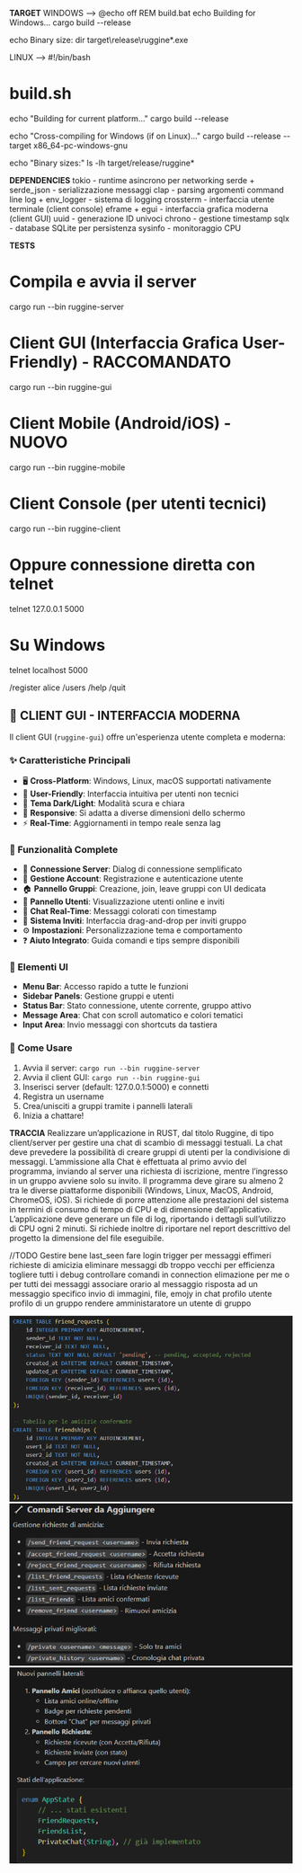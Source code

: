 __TARGET__
WINDOWS --> @echo off
REM build.bat
echo Building for Windows...
cargo build --release

echo Binary size:
dir target\release\ruggine*.exe



LINUX --> #!/bin/bash
# build.sh
echo "Building for current platform..."
cargo build --release

echo "Cross-compiling for Windows (if on Linux)..."
cargo build --release --target x86_64-pc-windows-gnu

echo "Binary sizes:"
ls -lh target/release/ruggine*

__DEPENDENCIES__
tokio - runtime asincrono per networking
serde + serde_json - serializzazione messaggi
clap - parsing argomenti command line
log + env_logger - sistema di logging
crossterm - interfaccia utente terminale (client console)
eframe + egui - interfaccia grafica moderna (client GUI)
uuid - generazione ID univoci
chrono - gestione timestamp
sqlx - database SQLite per persistenza
sysinfo - monitoraggio CPU

__TESTS__
# Compila e avvia il server
cargo run --bin ruggine-server

# Client GUI (Interfaccia Grafica User-Friendly) - RACCOMANDATO
cargo run --bin ruggine-gui

# Client Mobile (Android/iOS) - NUOVO
cargo run --bin ruggine-mobile

# Client Console (per utenti tecnici)
cargo run --bin ruggine-client

# Oppure connessione diretta con telnet
telnet 127.0.0.1 5000

# Su Windows
telnet localhost 5000


/register alice
/users
/help
/quit

## 🎨 CLIENT GUI - INTERFACCIA MODERNA
Il client GUI (`ruggine-gui`) offre un'esperienza utente completa e moderna:

### ✨ Caratteristiche Principali
- 🖥️ **Cross-Platform**: Windows, Linux, macOS supportati nativamente
- 🎯 **User-Friendly**: Interfaccia intuitiva per utenti non tecnici
- 🌙 **Tema Dark/Light**: Modalità scura e chiara
- 📱 **Responsive**: Si adatta a diverse dimensioni dello schermo
- ⚡ **Real-Time**: Aggiornamenti in tempo reale senza lag

### 🔧 Funzionalità Complete
- 🔌 **Connessione Server**: Dialog di connessione semplificato
- 👤 **Gestione Account**: Registrazione e autenticazione utente
- 🏠 **Pannello Gruppi**: Creazione, join, leave gruppi con UI dedicata
- 👥 **Pannello Utenti**: Visualizzazione utenti online e inviti
- 💬 **Chat Real-Time**: Messaggi colorati con timestamp
- 📧 **Sistema Inviti**: Interfaccia drag-and-drop per inviti gruppo
- ⚙️ **Impostazioni**: Personalizzazione tema e comportamento
- ❓ **Aiuto Integrato**: Guida comandi e tips sempre disponibili

### 🎨 Elementi UI
- **Menu Bar**: Accesso rapido a tutte le funzioni
- **Sidebar Panels**: Gestione gruppi e utenti
- **Status Bar**: Stato connessione, utente corrente, gruppo attivo
- **Message Area**: Chat con scroll automatico e colori tematici
- **Input Area**: Invio messaggi con shortcuts da tastiera

### 🚀 Come Usare
1. Avvia il server: `cargo run --bin ruggine-server`
2. Avvia il client GUI: `cargo run --bin ruggine-gui`
3. Inserisci server (default: 127.0.0.1:5000) e connetti
4. Registra un username
5. Crea/unisciti a gruppi tramite i pannelli laterali
6. Inizia a chattare!

__TRACCIA__
Realizzare un’applicazione in RUST, dal titolo Ruggine, di tipo client/server per gestire una chat di scambio di messaggi testuali. La chat deve prevedere la possibilità di creare gruppi di utenti per la condivisione di messaggi. L’ammissione alla Chat è effettuata al primo avvio del programma, inviando al server una richiesta di iscrizione, mentre l’ingresso in un gruppo avviene solo su invito. Il programma deve girare su almeno 2 tra le diverse piattaforme disponibili (Windows, Linux, MacOS, Android, ChromeOS, iOS). Si richiede di porre attenzione alle prestazioni del sistema in termini di consumo di tempo di CPU e di dimensione dell’applicativo. L’applicazione deve generare un file di log, riportando i dettagli sull’utilizzo di CPU ogni 2 minuti. Si richiede inoltre di riportare nel report descrittivo del progetto la dimensione del file eseguibile.


//TODO 
Gestire bene last_seen
fare login
trigger per messaggi effimeri
richieste di amicizia
eliminare messaggi db troppo vecchi per efficienza
togliere tutti i debug
controllare comandi in connection
elimazione per me o per tutti dei messaggi
associare orario al messaggio
risposta ad un messaggio specifico
invio di immagini, file, emojy in chat
profilo utente 
profilo di un gruppo
rendere amministaratore un utente di gruppo

![alt text](image.png)
![alt text](image-1.png)
![alt text](image-2.png)